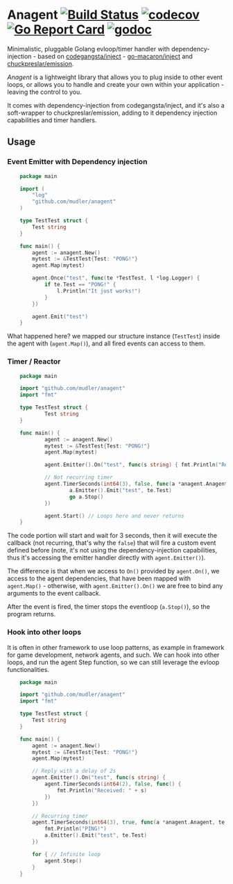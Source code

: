 # Anagent [![Build Status](https://travis-ci.org/mudler/anagent.svg?branch=master)](https://travis-ci.org/mudler/anagent) [![codecov](https://codecov.io/gh/mudler/anagent/branch/master/graph/badge.svg)](https://codecov.io/gh/mudler/anagent) [![Go Report Card](https://goreportcard.com/badge/github.com/mudler/anagent)](https://goreportcard.com/report/github.com/mudler/anagent) [![godoc](https://godoc.org/github.com/mudler/anagent?status.svg)](http://godoc.org/github.com/mudler/anagent)

Minimalistic, pluggable Golang evloop/timer handler with dependency-injection - based on [codegangsta/inject](https://github.com/codegangsta/inject) - [go-macaron/inject](https://github.com/go-macaron/inject) and [chuckpreslar/emission](https://github.com/chuckpreslar/emission).

*Anagent* is a lightweight library that allows you to plug inside to other event loops, or allows you to handle and create your own within your application - leaving the control to you.

It comes with dependency-injection from codegangsta/inject, and it's also a soft-wrapper to chuckpreslar/emission, adding to it dependency injection capabilities and timer handlers.

## Usage

### Event Emitter with Dependency injection

```go
    package main

    import (
    	"log"
    	"github.com/mudler/anagent"
    )

    type TestTest struct {
    	Test string
    }

    func main() {
    	agent := anagent.New()
    	mytest := &TestTest{Test: "PONG!"}
    	agent.Map(mytest)

    	agent.Once("test", func(te *TestTest, l *log.Logger) {
    		if te.Test == "PONG!" {
    			l.Println("It just works!")
    		}
    	})

    	agent.Emit("test")
    }
```

What happened here? we mapped our structure instance (```TestTest```) inside the agent with (```agent.Map()```), and all fired events can access to them.

### Timer / Reactor

```go
    package main

    import "github.com/mudler/anagent"
    import "fmt"

    type TestTest struct {
            Test string
    }

    func main() {
            agent := anagent.New()
            mytest := &TestTest{Test: "PONG!"}
            agent.Map(mytest)

            agent.Emitter().On("test", func(s string) { fmt.Println("Received: " + s) })

            // Not recurring timer
            agent.TimerSeconds(int64(3), false, func(a *anagent.Anagent, te *TestTest) {
                    a.Emitter().Emit("test", te.Test)
                    go a.Stop()
            })

            agent.Start() // Loops here and never returns
    }
 ```

The code portion will start and wait for 3 seconds, then it will execute the callback (not recurring, that's why the ```false```) that will fire a custom event defined before (note, it's not using the dependency-injection capabilities, thus it's accessing the emitter handler directly with ```agent.Emitter()```).

The difference is that when we access to ```On()``` provided by ```agent.On()```, we access to the agent dependencies, that have been mapped with ```agent.Map()``` - otherwise, with ```agent.Emitter().On()``` we are free to bind any arguments to the event callback.


After the event is fired, the timer stops the eventloop (```a.Stop()```), so the program returns.

### Hook into other loops

It is often in other framework to use loop patterns, as example in framework for game development, network agents, and such.
We can hook into other loops, and run the agent Step function, so we can still leverage the evloop functionalities.

```go
    package main

    import "github.com/mudler/anagent"
    import "fmt"

    type TestTest struct {
    	Test string
    }

    func main() {
    	agent := anagent.New()
    	mytest := &TestTest{Test: "PONG!"}
    	agent.Map(mytest)

        // Reply with a delay of 2s
    	agent.Emitter().On("test", func(s string) {
    		agent.TimerSeconds(int64(2), false, func() {
    			fmt.Println("Received: " + s)
    		})
    	})

    	// Recurring timer
    	agent.TimerSeconds(int64(3), true, func(a *anagent.Anagent, te *TestTest) {
    		fmt.Println("PING!")
    		a.Emitter().Emit("test", te.Test)
    	})

    	for { // Infinite loop
    		agent.Step()
    	}
    }
 ```
